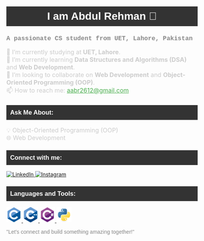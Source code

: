<!-- Profile Header -->
<h1 align="center" style="font-family: Arial, sans-serif; color: #ffffff; background-color: #333333; padding: 10px;">I am Abdul Rehman 👋</h1>
<h3 style="font-family: 'Courier New', Courier, monospace; color: #888;">A passionate CS student from UET, Lahore, Pakistan</h3>

<!-- About Me Section -->
<p style="color: #cccccc; font-size: 16px;">
  🔭 I’m currently studying at <strong>UET, Lahore</strong>.<br>
  🌱 I’m currently learning <strong>Data Structures and Algorithms (DSA)</strong> and <strong>Web Development</strong>.<br>
  👯 I’m looking to collaborate on <strong>Web Development</strong> and <strong>Object-Oriented Programming (OOP)</strong>.<br>
  📫 How to reach me: <a href="mailto:aabr2612@gmail.com" style="color: #4CAF50;">aabr2612@gmail.com</a>
</p>

<!-- Ask Me About Section -->
<h3 style="font-family: Arial, sans-serif; color: #ffffff; background-color: #333333; padding: 10px;">Ask Me About:</h3>
<p style="color: #cccccc; font-size: 16px;">
  💡 Object-Oriented Programming (OOP)<br>
  🌐 Web Development
</p>

<!-- Connect with Me Section -->
<h3 style="font-family: Arial, sans-serif; color: #ffffff; background-color: #333333; padding: 10px;">Connect with me:</h3>
<p>
  <a href="https://linkedin.com/in/aabr2612" target="_blank">
    <img src="https://raw.githubusercontent.com/rahuldkjain/github-profile-readme-generator/master/src/images/icons/Social/linked-in-alt.svg" alt="LinkedIn" height="30" width="40" />
  </a>
  <a href="https://instagram.com/aabr2612" target="_blank">
    <img src="https://raw.githubusercontent.com/rahuldkjain/github-profile-readme-generator/master/src/images/icons/Social/instagram.svg" alt="Instagram" height="30" width="40" />
  </a>
</p>

<!-- Languages and Tools Section -->
<h3 style="font-family: Arial, sans-serif; color: #ffffff; background-color: #333333; padding: 10px;">Languages and Tools:</h3>
<p>
  <a href="https://www.cprogramming.com/" target="_blank" rel="noreferrer">
    <img src="https://raw.githubusercontent.com/devicons/devicon/master/icons/c/c-original.svg" alt="C" width="40" height="40"/>
  </a>
  <a href="https://www.w3schools.com/cpp/" target="_blank" rel="noreferrer">
    <img src="https://raw.githubusercontent.com/devicons/devicon/master/icons/cplusplus/cplusplus-original.svg" alt="C++" width="40" height="40"/>
  </a>
  <a href="https://www.w3schools.com/cs/" target="_blank" rel="noreferrer">
    <img src="https://raw.githubusercontent.com/devicons/devicon/master/icons/csharp/csharp-original.svg" alt="C#" width="40" height="40"/>
  </a>
  <a href="https://www.python.org" target="_blank" rel="noreferrer">
    <img src="https://raw.githubusercontent.com/devicons/devicon/master/icons/python/python-original.svg" alt="Python" width="40" height="40"/>
  </a>
</p>

<!-- Footer or Additional Section (Optional) -->
<p style="font-family: Arial, sans-serif; color: #888888; font-size: 14px;">
  "Let's connect and build something amazing together!"
</p>
